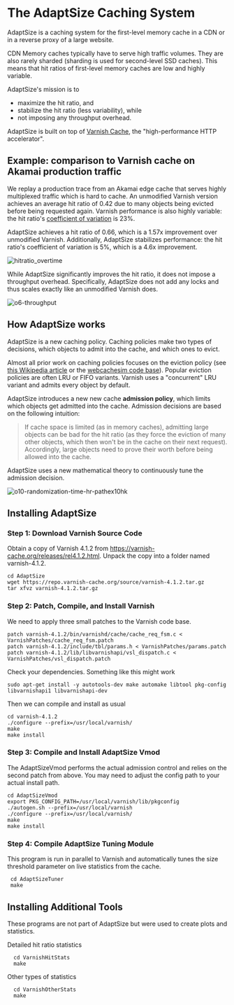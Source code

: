 # The AdaptSize Caching System

AdaptSize is a caching system for the first-level memory cache in a CDN or in a reverse proxy of a large website.

CDN Memory caches typically have to serve high traffic volumes. They are also rarely sharded (sharding is used for second-level SSD caches). This means that hit ratios of first-level memory caches are low and highly variable.

AdaptSize's mission is to

 - maximize the hit ratio, and
 - stabilize the hit ratio (less variability), while
 - not imposing any throughput overhead.

AdaptSize is built on top of [Varnish Cache](https://github.com/varnishcache/varnish-cache/), the "high-performance HTTP accelerator".

## Example: comparison to Varnish cache on Akamai production traffic

We replay a production trace from an Akamai edge cache that serves highly multiplexed traffic which is hard to cache. An unmodified Varnish version achieves an average hit ratio of 0.42 due to many objects being evicted before being requested again. Varnish performance is also highly variable: the hit ratio's [coefficient of variation](https://en.wikipedia.org/wiki/Coefficient_of_variation) is 23%.

AdaptSize achieves a hit ratio of 0.66, which is a 1.57x improvement over unmodified Varnish. Additionally, AdaptSize stabilizes performance: the hit ratio's coefficient of variation is 5%, which is a 4.6x improvement.


![hitratio_overtime](https://cloud.githubusercontent.com/assets/9959772/22971000/796f6354-f374-11e6-8993-d454c6fb8f4b.png)

While AdaptSize significantly improves the hit ratio, it does not impose a throughput overhead. Specifically, AdaptSize does not add any locks and thus scales exactly like an unmodified Varnish does.

![o6-throughput](https://cloud.githubusercontent.com/assets/9959772/22971202/40cf0576-f375-11e6-933f-d5c4722b0ab0.png)

## How AdaptSize works

AdaptSize is a new caching policy. Caching policies make two types of decisions, which objects to admit into the cache, and which ones to evict.

Almost all prior work on caching policies focuses on the eviction policy (see [this Wikipedia article](https://en.wikipedia.org/wiki/Cache_replacement_policies) or the [webcachesim code base](https://github.com/dasebe/webcachesim)). Popular eviction policies are often LRU or FIFO variants. Varnish uses a "concurrent" LRU variant and admits every object by default.

AdaptSize introduces a new new cache **admission policy**, which limits which objects get admitted into the cache. Admission decisions are based on the following intuition:

> If cache space is limited (as in memory caches), admitting large objects can be bad for the hit ratio (as they force the eviction of many other objects, which then won't be in the cache on their next request). Accordingly, large objects need to prove their worth before being allowed into the cache.

AdaptSize uses a new mathematical theory to continuously tune the admission decision.

![o10-randomization-time-hr-pathex10hk](https://cloud.githubusercontent.com/assets/9959772/22971164/1d026372-f375-11e6-816c-b166487cf83e.png)


## Installing AdaptSize

### Step 1: Download Varnish Source Code

Obtain a copy of Varnish 4.1.2 from https://varnish-cache.org/releases/rel4.1.2.html.
Unpack the copy into a folder named varnish-4.1.2.

    cd AdaptSize
    wget https://repo.varnish-cache.org/source/varnish-4.1.2.tar.gz
    tar xfvz varnish-4.1.2.tar.gz


### Step 2: Patch, Compile, and Install Varnish

We need to apply three small patches to the Varnish code base.

    patch varnish-4.1.2/bin/varnishd/cache/cache_req_fsm.c < VarnishPatches/cache_req_fsm.patch
    patch varnish-4.1.2/include/tbl/params.h < VarnishPatches/params.patch
    patch varnish-4.1.2/lib/libvarnishapi/vsl_dispatch.c < VarnishPatches/vsl_dispatch.patch

Check your dependencies. Something like this might work

    sudo apt-get install -y autotools-dev make automake libtool pkg-config libvarnishapi1 libvarnishapi-dev


Then we can compile and install as usual

    cd varnish-4.1.2
    ./configure --prefix=/usr/local/varnish/
    make
    make install
    

### Step 3: Compile and Install AdaptSize Vmod

The AdaptSizeVmod performs the actual admission control and relies on the second patch from above.
You may need to adjust the config path to your actual install path.

    cd AdaptSizeVmod
    export PKG_CONFIG_PATH=/usr/local/varnish/lib/pkgconfig
    ./autogen.sh --prefix=/usr/local/varnish
    ./configure --prefix=/usr/local/varnish/
    make
    make install


### Step 4: Compile AdaptSize Tuning Module

This program is run in parallel to Varnish and automatically tunes the size threshold parameter on live statistics from the cache.

     cd AdaptSizeTuner
     make

## Installing Additional Tools

These programs are not part of AdaptSize but were used to create plots and statistics.

Detailed hit ratio statistics

      cd VarnishHitStats
      make

Other types of statistics

      cd VarnishOtherStats
      make
